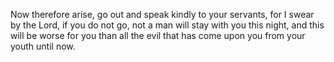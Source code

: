 Now therefore arise, go out and speak kindly to your servants, for I swear by the Lord, if you do not go, not a man will stay with you this night, and this will be worse for you than all the evil that has come upon you from your youth until now.
